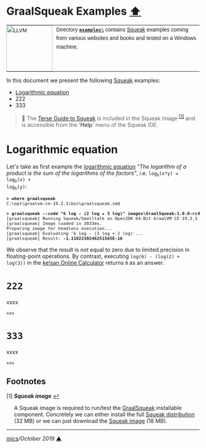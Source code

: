 # <span id="top">GraalSqueak Examples</span> <span style="size:30%;"><a href="../README.md">⬆</a></span>

<table style="font-family:Helvetica,Arial;font-size:14px;line-height:1.6;">
  <tr>
  <td style="border:0;padding:0 10px 0 0;min-width:120px;"><a href="https://squeak.org/"><img src="https://squeak.org/static/img/balloon.svg" width="120" alt="LLVM"/></a></td>
  <td style="border:0;padding:0;vertical-align:text-top;">Directory <a href="./"><b><code>examples\</code></b></a> contains <a href="https://squeak.org/">Squeak</a> examples coming from various websites and books and tested on a Windows machine.
  </td>
  </tr>
</table>

In this document we present the following [Squeak](https://squeak.org/) examples:

- [Logarithmic equation](#log)
- 222
- 333

> **:mag_right:** The [Terse Guide to Squeak](https://wiki.squeak.org/squeak/5699) is included in the Squeak image <sup id="anchor_01"><a href="#footnote_01">[1]</a></sup> and is accessible from the '**Help**' menu of the Squeak IDE.

# <span id="log">Logarithmic equation</span>

Let's take as first example the [logarithmic equation](https://en.wikipedia.org/wiki/Logarithm) *"The logarithm of a product is the sum of the logarithms of the factors"*, i.e. <code>log<sub>b</sub>(x*y) = log<sub>b</sub>(x) + log<sub>b</sub>(y)</code>:

<pre style="font-size:80%;">
<b>&gt; where graalsqueak</b>
C:\opt\graalvm-ce-19.2.1\bin\graalsqueak.cmd
&nbsp;
<b>&gt; graalsqueak --code "6 log - (2 log + 3 log)" images\GraalSqueak-1.0.0-rc4.image</b>
[graalsqueak] Running Squeak/Smalltalk on OpenJDK 64-Bit GraalVM CE 19.2.1 (Graal-compiled)...
[graalsqueak] Image loaded in 3833ms.
Preparing image for headless execution...
[graalsqueak] Evaluating '6 log - (3 log + 2 log)'...
[graalsqueak] Result: <b>-1.1102230246251565E-16</b>
</pre>

We observe that the result is *not* equal to zero due to limited precision in floating-point operations. By contrast, executing `log(6) - (log(2) + log(3))` in the [ke!san Online Calculator](https://keisan.casio.com/calculator) returns `0` as an answer.

# <b><code id="222">222</code></b>

xxxx

<pre style="font-size:80%;">
xxx
</pre>

# <b><code id="333">333</code></b>

xxxx

<pre style="font-size:80%;">
xxx
</pre>


## Footnotes

<a name="footnote_01">[1]</a> ***Squeak image*** [↩](#anchor_01)

<p style="margin:0 0 1em 20px;">
A Squeak image is required to run/test the <a href="https://github.com/hpi-swa/graalsqueak">GraalSqueak</a> installable component. Concretely we can either install the full <a href="https://squeak.org/downloads/">Squeak distribution</a> (32 MB) or we can just download the <a href="https://squeak.org/downloads/">Squeak image</a> (18 MB).
</p>

***

*[mics](http://lampwww.epfl.ch/~michelou/)/October 2019* [**&#9650;**](#top)
<span id="bottom">&nbsp;</span>
